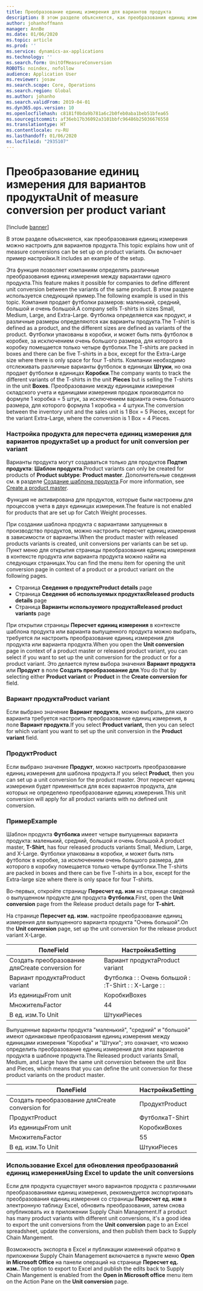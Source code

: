 ```yaml
---
title: Преобразование единиц измерения для вариантов продукта
description: В этом разделе объясняется, как преобразования единиц измерения можно настроить для вариантов продукта.
author: johanhoffmann
manager: AnnBe
ms.date: 01/06/2020
ms.topic: article
ms.prod: ''
ms.service: dynamics-ax-applications
ms.technology: ''
ms.search.form: UnitOfMeasureConversion
ROBOTS: noindex, nofollow
audience: Application User
ms.reviewer: josaw
ms.search.scope: Core, Operations
ms.search.region: Global
ms.author: johanho
ms.search.validFrom: 2019-04-01
ms.dyn365.ops.version: 10
ms.openlocfilehash: c8181f0bda9b781a6c2b0feb0aba1beb51bfea65
ms.sourcegitcommit: af36eb17b36092a3101bbfc96486b25036676558
ms.translationtype: HT
ms.contentlocale: ru-RU
ms.lasthandoff: 01/06/2020
ms.locfileid: "2935107"
---
```

# <a name="unit-of-measure-conversion-per-product-variant"></a><span data-ttu-id="e0b66-103">Преобразование единиц измерения для вариантов продукта</span><span class="sxs-lookup"><span data-stu-id="e0b66-103">Unit of measure conversion per product variant</span></span>

[!include [banner](../includes/banner.md)]

<span data-ttu-id="e0b66-104">В этом разделе объясняется, как преобразования единиц измерения можно настроить для вариантов продукта.</span><span class="sxs-lookup"><span data-stu-id="e0b66-104">This topic explains how unit of measure conversions can be set up on product variants.</span></span> <span data-ttu-id="e0b66-105">Он включает пример настройки.</span><span class="sxs-lookup"><span data-stu-id="e0b66-105">It includes an example of the setup.</span></span>

<span data-ttu-id="e0b66-106">Эта функция позволяет компаниям определять различные преобразования единиц измерения между вариантами одного продукта.</span><span class="sxs-lookup"><span data-stu-id="e0b66-106">This feature makes it possible for companies to define different unit conversion between the variants of the same product.</span></span> <span data-ttu-id="e0b66-107">В этом разделе используется следующий пример.</span><span class="sxs-lookup"><span data-stu-id="e0b66-107">The following example is used in this topic.</span></span> <span data-ttu-id="e0b66-108">Компания продает футболки размеров: маленький, средний, большой и очень большой.</span><span class="sxs-lookup"><span data-stu-id="e0b66-108">A company sells T-shirts in sizes Small, Medium, Large, and Extra-Large.</span></span> <span data-ttu-id="e0b66-109">Футболка определяется как продукт, и различные размеры определяются как варианты продукта.</span><span class="sxs-lookup"><span data-stu-id="e0b66-109">The T-shirt is defined as a product, and the different sizes are defined as variants of the product.</span></span> <span data-ttu-id="e0b66-110">Футболки упакованы в коробки, и может быть пять футболок в коробке, за исключением очень большого размера, для которого в коробку помещается только четыре футболки.</span><span class="sxs-lookup"><span data-stu-id="e0b66-110">The T-shirts are packed in boxes and there can be five T-shirts in a box, except for the Extra-Large size where there is only space for four T-shirts.</span></span> <span data-ttu-id="e0b66-111">Компании необходимо отслеживать различные варианты футболок в единицах **Штуки**, но она продает футболки в единицах **Коробки**.</span><span class="sxs-lookup"><span data-stu-id="e0b66-111">The company wants to track the different variants of the T-shirts in the unit **Pieces** but is selling the T-shirts in the unit **Boxes**.</span></span> <span data-ttu-id="e0b66-112">Преобразование между единицами измерения складского учета и единицами измерения продаж производится по формуле 1 коробка = 5 штук, за исключением варианта очень большого размера, для которого формула 1 коробка = 4 штуки.</span><span class="sxs-lookup"><span data-stu-id="e0b66-112">The conversion between the inventory unit and the sales unit is 1 Box = 5 Pieces, except for the variant Extra-Large, where the conversion is 1 Box = 4 Pieces.</span></span>

### <a name="set-up-a-product-for-unit-conversion-per-variant"></a><span data-ttu-id="e0b66-113">Настройка продукта для пересчета единиц измерения для вариантов продукта</span><span class="sxs-lookup"><span data-stu-id="e0b66-113">Set up a product for unit conversion per variant</span></span>

<span data-ttu-id="e0b66-114">Варианты продукта могут создаваться только для продуктов **Подтип продукта**: **Шаблон продукта**.</span><span class="sxs-lookup"><span data-stu-id="e0b66-114">Product variants can only be created for products of **Product subtype**: **Product master**.</span></span> <span data-ttu-id="e0b66-115">Дополнительные сведения см. в разделе [Создание шаблона продукта](tasks/create-product-master.md).</span><span class="sxs-lookup"><span data-stu-id="e0b66-115">For more information, see [Create a product master](tasks/create-product-master.md).</span></span>

<span data-ttu-id="e0b66-116">Функция не активирована для продуктов, которые были настроены для процессов учета в двух единицах измерения.</span><span class="sxs-lookup"><span data-stu-id="e0b66-116">The feature is not enabled for products that are set up for Catch Weight processes.</span></span> 

<span data-ttu-id="e0b66-117">При создании шаблона продукта с вариантами запущенных в производство продуктов, можно настроить пересчет единиц измерения в зависимости от варианты.</span><span class="sxs-lookup"><span data-stu-id="e0b66-117">When the product master with released products variants is created, unit conversions per variants can be set up.</span></span> <span data-ttu-id="e0b66-118">Пункт меню для открытия страницы преобразования единиц измерения в контексте продукта или варианта продукта можно найти на следующих страницах.</span><span class="sxs-lookup"><span data-stu-id="e0b66-118">You can find the menu item for opening the unit conversion page in context of a product or a product variant on the following pages.</span></span>

-   <span data-ttu-id="e0b66-119">Страница **Сведения о продукте**</span><span class="sxs-lookup"><span data-stu-id="e0b66-119">**Product details** page</span></span>
-   <span data-ttu-id="e0b66-120">Страница **Сведения об используемых продуктах**</span><span class="sxs-lookup"><span data-stu-id="e0b66-120">**Released products details** page</span></span>
-   <span data-ttu-id="e0b66-121">Страница **Варианты используемого продукта**</span><span class="sxs-lookup"><span data-stu-id="e0b66-121">**Released product variants** page</span></span>

<span data-ttu-id="e0b66-122">При открытии страницы **Пересчет единиц измерения** в контексте шаблона продукта или варианта выпущенного продукта можно выбрать, требуется ли настроить преобразование единиц измерения для продукта или варианта продукта.</span><span class="sxs-lookup"><span data-stu-id="e0b66-122">When you open the **Unit conversion** page in context of a product master or released product variant, you can select if you want to set up the unit conversion for the product or for a product variant.</span></span> <span data-ttu-id="e0b66-123">Это делается путем выбора значения **Вариант продукта** или **Продукт** в поле **Создать преобразование для**.</span><span class="sxs-lookup"><span data-stu-id="e0b66-123">You do that by selecting either **Product variant** or **Product** in the **Create conversion for** field.</span></span>

### <a name="product-variant"></a><span data-ttu-id="e0b66-124">Вариант продукта</span><span class="sxs-lookup"><span data-stu-id="e0b66-124">Product variant</span></span>

<span data-ttu-id="e0b66-125">Если выбрано значение **Вариант продукта**, можно выбрать, для какого варианта требуется настроить преобразование единиц измерения, в поле **Вариант продукта**.</span><span class="sxs-lookup"><span data-stu-id="e0b66-125">If you select **Product variant,** then you can select for which variant you want to set up the unit conversion in the **Product variant** field.</span></span>

### <a name="product"></a><span data-ttu-id="e0b66-126">Продукт</span><span class="sxs-lookup"><span data-stu-id="e0b66-126">Product</span></span>

<span data-ttu-id="e0b66-127">Если выбрано значение **Продукт**, можно настроить преобразование единиц измерения для шаблона продукта.</span><span class="sxs-lookup"><span data-stu-id="e0b66-127">If you select **Product**, then you can set up a unit conversion for the product master.</span></span> <span data-ttu-id="e0b66-128">Этот пересчет единиц измерения будет применяться для всех вариантов продукта, для которых не определено преобразование единиц измерения.</span><span class="sxs-lookup"><span data-stu-id="e0b66-128">This unit conversion will apply for all product variants with no defined unit conversion.</span></span>

### <a name="example"></a><span data-ttu-id="e0b66-129">Пример</span><span class="sxs-lookup"><span data-stu-id="e0b66-129">Example</span></span>

<span data-ttu-id="e0b66-130">Шаблон продукта **Футболка** имеет четыре выпущенных варианта продукта: маленький, средний, большой и очень большой.</span><span class="sxs-lookup"><span data-stu-id="e0b66-130">A product master, **T-Shirt**, has four released products variants Small, Medium, Large, and X-Large.</span></span> <span data-ttu-id="e0b66-131">Футболки упакованы в коробки, и может быть пять футболок в коробке, за исключением очень большого размера, для которого в коробку помещается только четыре футболки.</span><span class="sxs-lookup"><span data-stu-id="e0b66-131">The T-shirts are packed in boxes and there can be five T-shirts in a box, except for the Extra-large size where there is only space for four T-shirts.</span></span>

<span data-ttu-id="e0b66-132">Во-первых, откройте страницу **Пересчет ед. изм** на странице сведений о выпущенном продукте для продукта **Футболка**.</span><span class="sxs-lookup"><span data-stu-id="e0b66-132">First, open the **Unit conversion** page from the Release product details page for **T-shirt.**</span></span>

<span data-ttu-id="e0b66-133">На странице **Пересчет ед. изм.** настройте преобразование единиц измерения для выпущенного варианта продукта "Очень большой".</span><span class="sxs-lookup"><span data-stu-id="e0b66-133">On the **Unit conversion** page, set up the unit conversion for the release product variant X-Large.</span></span>

| <span data-ttu-id="e0b66-134">**Поле**</span><span class="sxs-lookup"><span data-stu-id="e0b66-134">**Field**</span></span>             | <span data-ttu-id="e0b66-135">**Настройка**</span><span class="sxs-lookup"><span data-stu-id="e0b66-135">**Setting**</span></span>             |
|-----------------------|-------------------------|
| <span data-ttu-id="e0b66-136">Создать преобразование для</span><span class="sxs-lookup"><span data-stu-id="e0b66-136">Create conversion for</span></span> | <span data-ttu-id="e0b66-137">Вариант продукта</span><span class="sxs-lookup"><span data-stu-id="e0b66-137">Product variant</span></span>         |
| <span data-ttu-id="e0b66-138">Вариант продукта</span><span class="sxs-lookup"><span data-stu-id="e0b66-138">Product variant</span></span>       | <span data-ttu-id="e0b66-139">Футболка : : Очень большой : :</span><span class="sxs-lookup"><span data-stu-id="e0b66-139">T-Shirt : : X-Large : :</span></span> |
| <span data-ttu-id="e0b66-140">Из единицы</span><span class="sxs-lookup"><span data-stu-id="e0b66-140">From unit</span></span>             | <span data-ttu-id="e0b66-141">Коробки</span><span class="sxs-lookup"><span data-stu-id="e0b66-141">Boxes</span></span>                   |
| <span data-ttu-id="e0b66-142">Множитель</span><span class="sxs-lookup"><span data-stu-id="e0b66-142">Factor</span></span>                | <span data-ttu-id="e0b66-143">4</span><span class="sxs-lookup"><span data-stu-id="e0b66-143">4</span></span>                       |
| <span data-ttu-id="e0b66-144">В ед. изм.</span><span class="sxs-lookup"><span data-stu-id="e0b66-144">To Unit</span></span>               | <span data-ttu-id="e0b66-145">Штуки</span><span class="sxs-lookup"><span data-stu-id="e0b66-145">Pieces</span></span>                  |

<span data-ttu-id="e0b66-146">Выпущенные варианты продукта "маленький", "средний" и "большой" имеют одинаковые преобразования единиц измерения между единицами измерения "Коробка" и "Штуки"; это означает, что можно определить преобразование единиц измерения для этих вариантов продукта в шаблоне продукта.</span><span class="sxs-lookup"><span data-stu-id="e0b66-146">The Released product variants Small, Medium, and Large have the same unit conversion between the unit Box and Pieces, which means that you can define the unit conversion for these product variants on the product master.</span></span>

| <span data-ttu-id="e0b66-147">**Поле**</span><span class="sxs-lookup"><span data-stu-id="e0b66-147">**Field**</span></span>             | <span data-ttu-id="e0b66-148">**Настройка**</span><span class="sxs-lookup"><span data-stu-id="e0b66-148">**Setting**</span></span> |
|-----------------------|-------------|
| <span data-ttu-id="e0b66-149">Создать преобразование для</span><span class="sxs-lookup"><span data-stu-id="e0b66-149">Create conversion for</span></span> | <span data-ttu-id="e0b66-150">Продукт</span><span class="sxs-lookup"><span data-stu-id="e0b66-150">Product</span></span>     |
| <span data-ttu-id="e0b66-151">Продукт</span><span class="sxs-lookup"><span data-stu-id="e0b66-151">Product</span></span>               | <span data-ttu-id="e0b66-152">Футболка</span><span class="sxs-lookup"><span data-stu-id="e0b66-152">T-Shirt</span></span>     |
| <span data-ttu-id="e0b66-153">Из единицы</span><span class="sxs-lookup"><span data-stu-id="e0b66-153">From unit</span></span>             | <span data-ttu-id="e0b66-154">Коробки</span><span class="sxs-lookup"><span data-stu-id="e0b66-154">Boxes</span></span>       |
| <span data-ttu-id="e0b66-155">Множитель</span><span class="sxs-lookup"><span data-stu-id="e0b66-155">Factor</span></span>                | <span data-ttu-id="e0b66-156">5</span><span class="sxs-lookup"><span data-stu-id="e0b66-156">5</span></span>           |
| <span data-ttu-id="e0b66-157">В ед. изм.</span><span class="sxs-lookup"><span data-stu-id="e0b66-157">To Unit</span></span>               | <span data-ttu-id="e0b66-158">Штуки</span><span class="sxs-lookup"><span data-stu-id="e0b66-158">Pieces</span></span>      |

### <a name="using-excel-to-update-the-unit-conversions"></a><span data-ttu-id="e0b66-159">Использование Excel для обновления преобразований единиц измерения</span><span class="sxs-lookup"><span data-stu-id="e0b66-159">Using Excel to update the unit conversions</span></span>

<span data-ttu-id="e0b66-160">Если для продукта существует много вариантов продукта с различными преобразованиями единиц измерения, рекомендуется экспортировать преобразования единиц измерения со страницы **Пересчет ед. изм** в электронную таблицу Excel, обновить преобразования, затем снова опубликовать их в приложении Supply Chain Management.</span><span class="sxs-lookup"><span data-stu-id="e0b66-160">If a product has many product variants with different unit conversions, it's a good idea to export the unit conversions from the **Unit conversion** page to an Excel spreadsheet, update the conversions, and then publish them back to Supply Chain Mangement.</span></span>

<span data-ttu-id="e0b66-161">Возможность экспорта в Excel и публикации изменений обратно в приложении Supply Chain Management включается в пункте меню **Open in Microsoft Office** на панели операций на странице **Пересчет ед. изм.**.</span><span class="sxs-lookup"><span data-stu-id="e0b66-161">The option to export to Excel and publish the edits back to Supply Chain Mangement is enabled from the **Open in Microsoft office** menu item on the Action Pane on the **Unit conversion** page.</span></span>
